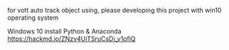 for vott auto track object using, 
please developing this project with win10 operating system

Windows 10 install Python & Anaconda 
 https://hackmd.io/ZNzv4UiTSruCsDj_v1ofiQ
